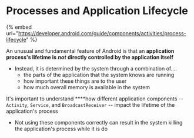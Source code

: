 # Processes and Application Lifecycle

{% embed url="https://developer.android.com/guide/components/activities/process-lifecycle" %}

An unusual and fundamental feature of Android is that an **application process's lifetime is** _**not**_ **directly controlled by the application itself**

* Instead, it is determined by the system through a combination of....
  * the parts of the application that the system knows are running
  * how important these things are to the user
  * how much overall memory is available in the system

It's important to understand ****how different application components -- `Activity`, `Service`, and `BroadcastReceiver`  -- impact the lifetime of the application's process

* Not using these components correctly can result in the system killing the application's process while it is do

